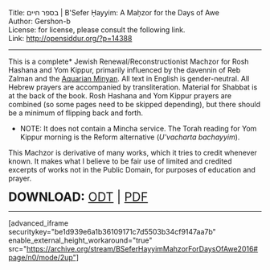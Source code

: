 <html>
<head></head>
<body>
Title: בספר חיים | B'Sefer Ḥayyim: A Maḥzor for the Days of Awe<br />
Author: Gershon-b<br />
License: for license, please consult the following link.<br />
Link: <a href="http://opensiddur.org/?p=14388">http://opensiddur.org/?p=14388</a>
<p />
<hr />

This is a complete* Jewish Renewal/Reconstructionist Machzor for Rosh Hashana and Yom Kippur, primarily influenced by the davennin of Reb Zalman and the <a href="http://www.aquarianminyan.org/">Aquarian Minyan</a>. All text in English is gender-neutral. All Hebrew prayers are accompanied by transliteration. Material for Shabbat is at the back of the book. Rosh Hashana and Yom Kippur prayers are combined (so some pages need to be skipped depending), but there should be a minimum of flipping back and forth.

<ul>
<li>NOTE: It does not contain a Mincha service. The Torah reading for Yom Kippur morning is the Reform alternative (<em>U'vacharta bachayyim</em>).</li>
</ul>

This Machzor is derivative of many works, which it tries to credit whenever known. It makes what I believe to be fair use of limited and credited excerpts of works not in the Public Domain, for purposes of education and prayer.

<span style="font-size: 18pt"><strong>DOWNLOAD:</strong> <a href="https://opensiddur.org/wp-content/uploads/2016/09/BSefer-Hayyim-Mahzor-for-Days-of-Awe-Gershon-B-CC-BY-SA-2016.odt">ODT</a> | <a href="https://opensiddur.org/wp-content/uploads/2016/09/BSefer-Hayyim-Mahzor-for-Days-of-Awe-Gershon-B-CC-BY-SA-2016.pdf">PDF</a></span>

<hr />

[advanced_iframe securitykey="be1d939e6a1b36109171c7d5503b34cf9147aa7b" enable_external_height_workaround="true" src="https://archive.org/stream/BSeferHayyimMahzorForDaysOfAwe2016#page/n0/mode/2up"]


</body>
</html>